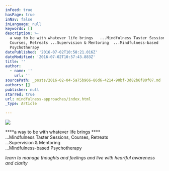 ```yaml
---
inFeed: true
hasPage: true
inNav: false
inLanguage: null
keywords: []
description: >-
  a way to be with whatever life brings   ...Mindfulness Taster Sessions,
  Courses, Retreats ...Supervision & Mentoring  ...Mindfulness-based
  Psychotherapy 
datePublished: '2016-07-02T10:58:21.016Z'
dateModified: '2016-07-02T10:57:43.883Z'
title: ''
author:
  - name: ''
    url: ''
sourcePath: _posts/2016-02-04-5a75b966-86d6-4214-90bf-3d82b6f80f07.md
authors: []
publisher: null
starred: true
url: mindfulness-approaches/index.html
_type: Article

---
```

![](https://the-grid-user-content.s3-us-west-2.amazonaws.com/9728026d-ecf9-4864-94bf-68792634fd44.jpg)

****a way to be with whatever life brings ****  
...Mindfulness Taster Sessions, Courses, Retreats  
...Supervision & Mentoring   
...Mindfulness-based Psychotherapy

_learn to manage thoughts and feelings and live with heartful awareness and clarity_